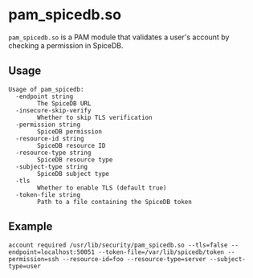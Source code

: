 # pam_spicedb.so

`pam_spicedb.so` is a PAM module that validates a user's account by checking a permission in SpiceDB.

## Usage

```
Usage of pam_spicedb:
  -endpoint string
    	The SpiceDB URL
  -insecure-skip-verify
    	Whether to skip TLS verification
  -permission string
    	SpiceDB permission
  -resource-id string
    	SpiceDB resource ID
  -resource-type string
    	SpiceDB resource type
  -subject-type string
    	SpiceDB subject type
  -tls
    	Whether to enable TLS (default true)
  -token-file string
    	Path to a file containing the SpiceDB token
```

## Example

```pam
account required /usr/lib/security/pam_spicedb.so --tls=false --endpoint=localhost:50051 --token-file=/var/lib/spicedb/token --permission=ssh --resource-id=foo --resource-type=server --subject-type=user
```
